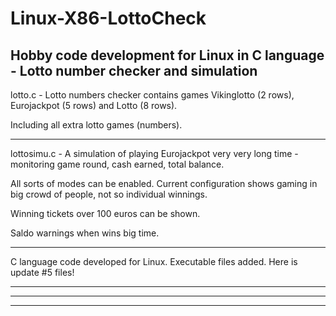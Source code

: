 # Linux-X86-LottoCheck
Hobby code development for Linux in C language - Lotto number checker and simulation
---------------------------------------------------------------------------------------------------------------

lotto.c - Lotto numbers checker contains games Vikinglotto (2 rows), Eurojackpot (5 rows) and Lotto (8 rows).

Including all extra lotto games (numbers).

---------------------------------------------------------------------------------------------------------------

lottosimu.c - A simulation of playing Eurojackpot very very long time - monitoring game round, cash earned, total balance.

All sorts of modes can be enabled. Current configuration shows gaming in big crowd of people, not so individual winnings.

Winning tickets over 100 euros can be shown.

Saldo warnings when wins big time.

---------------------------------------------------------------------------------------------------------------
C language code developed for Linux. 
Executable files added.
Here is update #5 files!

---------------------------------------------------------------------------------------------------------------

---------------------------------------------------------------------------------------------------------------

---------------------------------------------------------------------------------------------------------------
